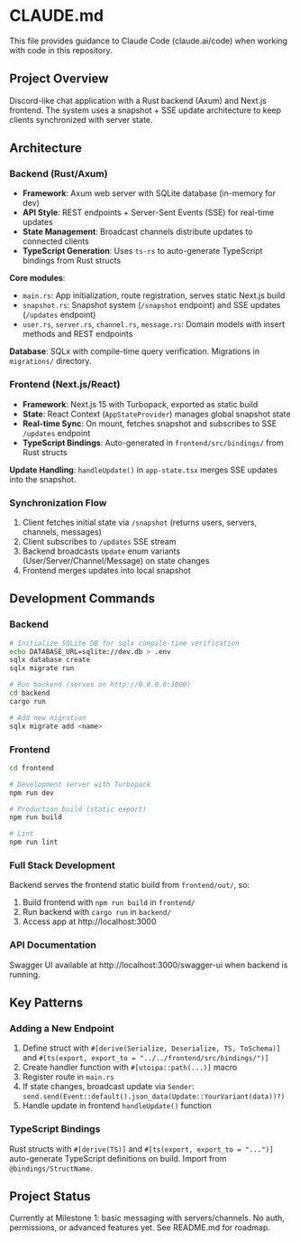 # CLAUDE.md

This file provides guidance to Claude Code (claude.ai/code) when working with code in this repository.

## Project Overview

Discord-like chat application with a Rust backend (Axum) and Next.js frontend. The system uses a snapshot + SSE update architecture to keep clients synchronized with server state.

## Architecture

### Backend (Rust/Axum)

- **Framework**: Axum web server with SQLite database (in-memory for dev)
- **API Style**: REST endpoints + Server-Sent Events (SSE) for real-time updates
- **State Management**: Broadcast channels distribute updates to connected clients
- **TypeScript Generation**: Uses `ts-rs` to auto-generate TypeScript bindings from Rust structs

**Core modules**:
- `main.rs`: App initialization, route registration, serves static Next.js build
- `snapshot.rs`: Snapshot system (`/snapshot` endpoint) and SSE updates (`/updates` endpoint)
- `user.rs`, `server.rs`, `channel.rs`, `message.rs`: Domain models with insert methods and REST endpoints

**Database**: SQLx with compile-time query verification. Migrations in `migrations/` directory.

### Frontend (Next.js/React)

- **Framework**: Next.js 15 with Turbopack, exported as static build
- **State**: React Context (`AppStateProvider`) manages global snapshot state
- **Real-time Sync**: On mount, fetches snapshot and subscribes to SSE `/updates` endpoint
- **TypeScript Bindings**: Auto-generated in `frontend/src/bindings/` from Rust structs

**Update Handling**: `handleUpdate()` in `app-state.tsx` merges SSE updates into the snapshot.

### Synchronization Flow

1. Client fetches initial state via `/snapshot` (returns users, servers, channels, messages)
2. Client subscribes to `/updates` SSE stream
3. Backend broadcasts `Update` enum variants (User/Server/Channel/Message) on state changes
4. Frontend merges updates into local snapshot

## Development Commands

### Backend

```bash
# Initialize SQLite DB for sqlx compile-time verification
echo DATABASE_URL=sqlite://dev.db > .env
sqlx database create
sqlx migrate run

# Run backend (serves on http://0.0.0.0:3000)
cd backend
cargo run

# Add new migration
sqlx migrate add <name>
```

### Frontend

```bash
cd frontend

# Development server with Turbopack
npm run dev

# Production build (static export)
npm run build

# Lint
npm run lint
```

### Full Stack Development

Backend serves the frontend static build from `frontend/out/`, so:
1. Build frontend with `npm run build` in `frontend/`
2. Run backend with `cargo run` in `backend/`
3. Access app at http://localhost:3000

### API Documentation

Swagger UI available at http://localhost:3000/swagger-ui when backend is running.

## Key Patterns

### Adding a New Endpoint

1. Define struct with `#[derive(Serialize, Deserialize, TS, ToSchema)]` and `#[ts(export, export_to = "../../frontend/src/bindings/")]`
2. Create handler function with `#[utoipa::path(...)]` macro
3. Register route in `main.rs`
4. If state changes, broadcast update via `Sender`: `send.send(Event::default().json_data(Update::YourVariant(data))?)`
5. Handle update in frontend `handleUpdate()` function

### TypeScript Bindings

Rust structs with `#[derive(TS)]` and `#[ts(export, export_to = "...")]` auto-generate TypeScript definitions on build. Import from `@bindings/StructName`.

## Project Status

Currently at Milestone 1: basic messaging with servers/channels. No auth, permissions, or advanced features yet. See README.md for roadmap.
